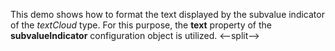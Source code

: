 This demo shows how to&nbsp;format the text displayed by&nbsp;the subvalue indicator of&nbsp;the _textCloud_ type. For this purpose, the **text** property of&nbsp;the **subvalueIndicator** configuration object is&nbsp;utilized.
<--split-->